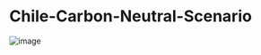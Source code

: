 # Chile-Carbon-Neutral-Scenario
![image](https://user-images.githubusercontent.com/70530149/199133205-8db6e71a-06d0-49d6-81c5-a449158ceaf2.png)
